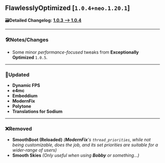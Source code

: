 ## FlawlesslyOptimized [`1.0.4+neo.1.20.1`]

🗃️**Detailed Changelog:** [**1.0.3 --> 1.0.4**](https://github.com/UltimatChamp/FlawlesslyOptimized/compare/1.0.3...1.0.4)

<hr>

### 🛠️Notes/Changes

- Some minor _performance-focused_ tweaks from **Exceptionally Optimized** `1.0.5`.

<hr>

### 🔄️Updated

- **Dynamic FPS**
- **e4mc**
- **Embeddium**
- **ModernFix**
- **Polytone**
- **Translations for Sodium**

<hr>

### ❌Removed

- **SmoothBoot (Reloaded)** _(**ModernFix**'s `thread_priorities`, while not being customizable, does the job, and its set priorities are suitable for a wider-range of users)_
- **Smooth Skies** _(Only useful when using **Bobby** or something...)_
